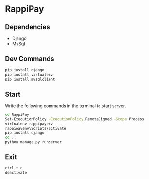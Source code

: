 # RappiPay
## Dependencies
- Django
- MySql

## Dev Commands
```bash
pip install django
pip install virtualenv
pip install mysqlclient
```

## Start
Write the following commands in the terminal to start server.
```bash
cd RappiPay
Set-ExecutionPolicy -ExecutionPolicy RemoteSigned -Scope Process
virtualenv rappipayenv
rappipayenv\Scripts\activate
pip install django
cd ..
python manage.py runserver
```

## Exit
```bash
ctrl + c
deactivate
